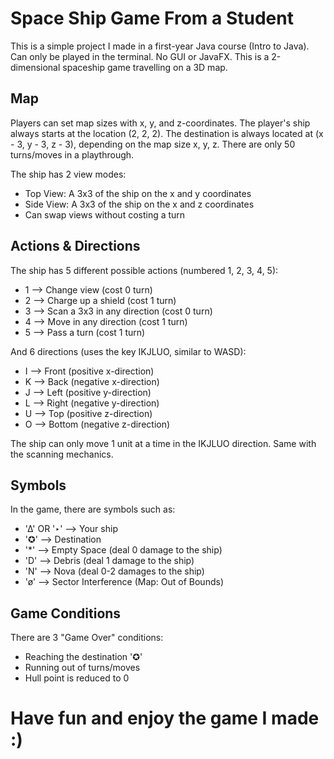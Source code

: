 # Space Ship Game From a Student
This is a simple project I made in a first-year Java course (Intro to Java). 
Can only be played in the terminal. No GUI or JavaFX.
This is a 2-dimensional spaceship game travelling on a 3D map.

## Map
Players can set map sizes with x, y, and z-coordinates.
The player's ship always starts at the location (2, 2, 2).
The destination is always located at (x - 3, y - 3, z - 3), depending on the map size x, y, z.
There are only 50 turns/moves in a playthrough.

The ship has 2 view modes:
- Top View: A 3x3 of the ship on the x and y coordinates
- Side View: A 3x3 of the ship on the x and z coordinates
- Can swap views without costing a turn

## Actions & Directions
The ship has 5 different possible actions (numbered 1, 2, 3, 4, 5):
- 1             --> Change view                   (cost 0 turn)
- 2             --> Charge up a shield            (cost 1 turn)
- 3             --> Scan a 3x3 in any direction   (cost 0 turn)
- 4             --> Move in any direction         (cost 1 turn)
- 5             --> Pass a turn                   (cost 1 turn)

And 6 directions (uses the key IKJLUO, similar to WASD):
- I             --> Front                         (positive x-direction)
- K             --> Back                          (negative x-direction)
- J             --> Left                          (positive y-direction)
- L             --> Right                         (negative y-direction)
- U             --> Top                           (positive z-direction)
- O             --> Bottom                        (negative z-direction)

The ship can only move 1 unit at a time in the IKJLUO direction. Same with the scanning mechanics.

## Symbols
In the game, there are symbols such as:
- 'Δ' OR '‣'    --> Your ship
- '✪'           --> Destination
- '*'           --> Empty Space (deal 0 damage to the ship)
- 'D'           --> Debris (deal 1 damage to the ship)
- 'N'           --> Nova (deal 0-2 damages to the ship)
- 'ø'           --> Sector Interference (Map: Out of Bounds)

## Game Conditions
There are 3 "Game Over" conditions:
  - Reaching the destination '✪'
  - Running out of turns/moves
  - Hull point is reduced to 0

# Have fun and enjoy the game I made :)
